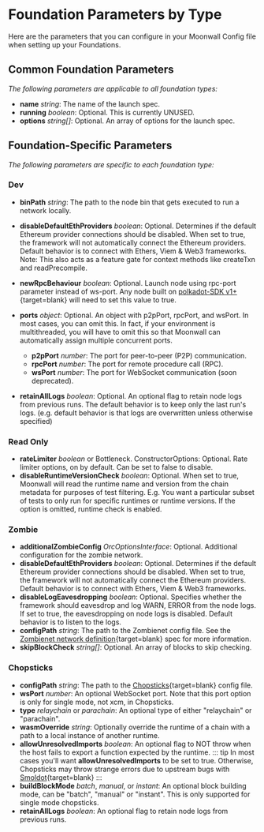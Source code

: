 # Foundation Parameters by Type

Here are the parameters that you can configure in your Moonwall Config file when setting up your Foundations.

## Common Foundation Parameters

*The following parameters are applicable to all foundation types:*
- **name** *string*: The name of the launch spec.
- **running** *boolean*: Optional. This is currently UNUSED.
- **options** *string[]*: Optional. An array of options for the launch spec.

## Foundation-Specific Parameters

*The following parameters are specific to each foundation type:*

### Dev

- **binPath** *string*: The path to the node bin that gets executed to run a network locally.
- **disableDefaultEthProviders** *boolean*: Optional. Determines if the default Ethereum provider connections should be disabled. When set to true, the framework will not automatically connect the Ethereum providers. Default behavior is to connect with Ethers, Viem & Web3 frameworks. Note: This also acts as a feature gate for context methods like createTxn and readPrecompile.
- **newRpcBehaviour** *boolean*: Optional. Launch node using rpc-port parameter instead of ws-port. Any node built on [polkadot-SDK v1+](https://github.com/paritytech/polkadot-sdk){target=blank} will need to set this value to true.
- **ports** *object*: Optional. An object with p2pPort, rpcPort, and wsPort. In most cases, you can omit this. In fact, if your environment is multithreaded, you will have to omit this so that Moonwall can automatically assign multiple concurrent ports.
	- **p2pPort** *number*: The port for peer-to-peer (P2P) communication.
	- **rpcPort** *number*: The port for remote procedure call (RPC).
	- **wsPort** *number*: The port for WebSocket communication (soon deprecated).


- **retainAllLogs** *boolean*: Optional. An optional flag to retain node logs from previous runs. The default behavior is to keep only the last run's logs. (e.g. default behavior is that logs are overwritten unless otherwise specified)

### Read Only 

- **rateLimiter** *boolean* or Bottleneck. ConstructorOptions: Optional. Rate limiter options, on by default. Can be set to false to disable.
- **disableRuntimeVersionCheck** *boolean*: Optional. When set to true, Moonwall will read the runtime name and version from the chain metadata for purposes of test filtering. E.g. You want a particular subset of tests to only run for specific runtimes or runtime versions. If the option is omitted, runtime check is enabled. 

### Zombie

- **additionalZombieConfig** *OrcOptionsInterface*: Optional. Additional configuration for the zombie network.
- **disableDefaultEthProviders** *boolean*: Optional. Determines if the default Ethereum provider connections should be disabled. When set to true, the framework will not automatically connect the Ethereum providers. Default behavior is to connect with Ethers, Viem & Web3 frameworks.
- **disableLogEavesdropping** *boolean*: Optional. Specifies whether the framework should eavesdrop and log WARN, ERROR from the node logs. If set to true, the eavesdropping on node logs is disabled. Default behavior is to listen to the logs.
- **configPath** *string*: The path to the Zombienet config file. See the [Zombienet network definition](https://paritytech.github.io/zombienet/network-definition-spec.html){target=blank} spec for more information.
- **skipBlockCheck** *string[]*: Optional. An array of blocks to skip checking.


### Chopsticks

- **configPath** *string*: The path to the [Chopsticks](https://github.com/AcalaNetwork/chopsticks){target=blank} config file.
- **wsPort** *number*: An optional WebSocket port. Note that this port option is only for single mode, not xcm, in Chopsticks.
- **type** *relaychain* or *parachain*:  An optional type of either "relaychain" or "parachain".
- **wasmOverride** *string*: Optionally override the runtime of a chain with a path to a local instance of another runtime.
- **allowUnresolvedImports** *boolean*: An optional flag to NOT throw when the host fails to export a function expected by the runtime.
::: tip
In most cases you'll want **allowUnresolvedImports** to be set to true. Otherwise, Chopsticks may throw strange errors due to upstream bugs with [Smoldot](https://github.com/smol-dot/smoldot){target=blank}
:::
- **buildBlockMode** *batch*, *manual*, or *instant*: An optional block building mode, can be "batch", "manual" or "instant". This is only supported for single mode chopsticks.
- **retainAllLogs** *boolean*: An optional flag to retain node logs from previous runs.
